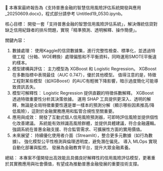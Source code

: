 📌 本專案最終報告為《支持普惠金融的智慧信用風險評估系統開發與應用_20250609.docx》，程式部分請參考 Untitled19_0530.ipynb。

核心目標：
開發一套「支持普惠金融的智慧信用風險評估系統」，解決傳統信貸對缺乏信用紀錄者的排斥問題，實現「精準預測、透明解釋、操作簡便」。

關鍵內容：
1. 數據處理： 
   使用Kaggle的信貸數據集，進行完整性檢查、標準化，並透過特徵工程（分箱、WOE轉換）處理偏態和不平衡資料，同時運用SMOTE平衡違約樣本。
2. 模型建構與評估：
   主力模型為 XGBoost 和 Logistic Regression。
   XGBoost 在多數指標中表現最佳（AUC 0.747），優於其他模型。
   值得注意的是，特徵工程對某些模型（如XGBoost）的AUC有輕微下降影響，暗示過度簡化可能導致資訊丟失。
3. 模型可解釋性：
   Logistic Regression 提供直觀的特徵係數解釋。
   XGBoost 透過特徵重要性分析其決策依據。
   運用 SHAP 工具提供更深入、透明的解釋，無論是全局特徵重要性還是單一樣本的預測分解（顯示哪些因素推高/降低風險），這對於金融實務應用和監管合規性至關重要。
4. 應用與成效：
   開發了互動式個人信用風險預測器，可即時評估風險並提供個性化改善建議。
   系統能有效辨識高風險群體，並提供具體建議，符合金融邏輯。
   強調系統在普惠金融支援、符合監管需求、可擴展性方面的實用價值。
5. 未來展望：
   持續優化使用者介面（Streamlit），整合更多元數據（如行為數據）。
   強化模型公平性檢測與倫理透明度，避免潛在偏見。
   導入 MLOps 實現自動化部署與監控。
   發展為金融教育平台，提升大眾金融素養。

總結：
本專案不僅開發出高效能且具備良好解釋性的信用風險評估模型，更著重於其實務應用與社會價值，有望成為推動普惠金融發展的重要技術支撐。
